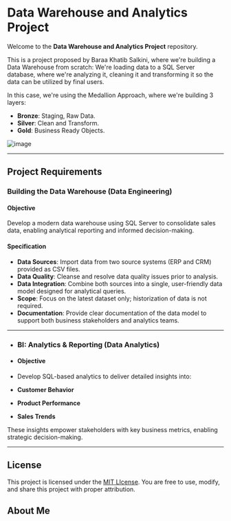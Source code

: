 # Data Warehouse and Analytics Project

Welcome to the **Data Warehouse and Analytics Project** repository.

This is a project proposed by Baraa Khatib Salkini, where we're building a Data Warehouse from scratch: We're loading data to a SQL Server database, where we're analyzing it, cleaning it and transforming it so the data can be utilized by final users.

In this case, we're using the Medallion Approach, where we're building 3 layers:
  
  * **Bronze**: Staging, Raw Data.
  * **Silver**: Clean and Transform.
  * **Gold**: Business Ready Objects.

![image](https://github.com/user-attachments/assets/2e5790f6-4718-4da9-a908-5341e066bbb9)

---

## Project Requirements

### Building the Data Warehouse (Data Engineering)

#### Objective
Develop a modern data warehouse using SQL Server to consolidate sales data, enabling analytical reporting and informed decision-making.

#### Specification
- **Data Sources**: Import data from two source systems (ERP and CRM) provided as CSV files.
- **Data Quality**: Cleanse and resolve data quality issues prior to analysis.
- **Data Integration**: Combine both sources into a single, user-friendly data model designed for analytical queries.
- **Scope**: Focus on the latest dataset only; historization of data is not required.
- **Documentation**: Provide clear documentation of the data model to support both business stakeholders and analytics teams.

---

- ### BI: Analytics & Reporting (Data Analytics)

- #### Objective
- Develop SQL-based analytics to deliver detailed insights into:
- **Customer Behavior**
- **Product Performance**
- **Sales Trends**

These insights empower stakeholders with key business metrics, enabling strategic decision-making.

---

## License

This project is licensed under the [MIT LIcense](LICENSE). You are free to use, modify, and share this project with proper attribution.

## About Me
